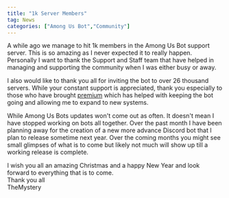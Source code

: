 ```yaml
---
title: "1k Server Members"
tag: News
categories: ["Among Us Bot","Community"]
---
```


A while ago we manage to hit 1k members in the Among Us Bot support server. This is so amazing as I never expected it to really happen. Personally I want to thank the Support and Staff team that have helped in managing and supporting the community when I was either busy or away. 

I also would like to thank you all for inviting the bot to over 26 thousand servers. While your constant support is appreciated, thank you especially to those who have brought [premium](/premium/) which has helped with keeping the bot going and allowing me to expand to new systems. 

While Among Us Bots updates won't come out as often. It doesn't mean I have stopped working on bots all together. Over the past month I have been planning away for the creation of a new more advance Discord bot that I plan to release sometime next year. Over the coming months you might see small glimpses of what is to come but likely not much will show up till a working release is complete. 

I wish you all an amazing Christmas and a happy New Year and look forward to everything that is to come. <br>
Thank you all<br>
TheMystery